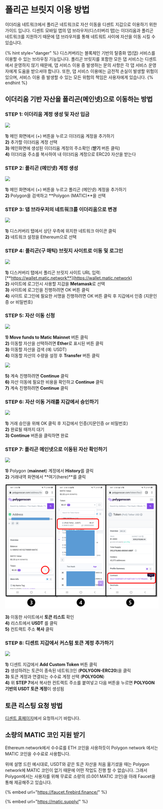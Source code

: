 # 폴리곤 브릿지 이용 방법

이더리움 네트워크에서 폴리곤 네트워크로 자산 이동을 디센트 지갑으로 이용하기 위한 가이드 입니다. 디센트 모바일 앱의 댑 브라우저\(디스터버리 탭\)는 이더리움과 폴리곤 네트워크를 지원하기 때문에 댑 브라우저를 통해 네트워트 사이에 자산을 이동 시킬 수 있습니다.

{% hint style="danger" %}
디스커버리는 블록체인 기반의 탈중화 앱\(댑\) 서비스를 이용할 수 있는 브라우징 기능입니다. 폴리곤 브릿지를 포함한 모든 댑 서비스는 디센트에서 운영하지 않기 때문에, 댑 서비스 이용 중 발생하는 문의 사항은 각 댑 서비스 운영자에게 도움을 받으셔야 합니다. 또한, 댑 서비스 이용에는 금전적 손실이 발생할 위험이 있으며, 서비스 이용 중 발생할 수 있는 모든 위험의 책임은 사용자에게 있습니다.
{% endhint %}

## 이더리움 기반 자산을 폴리곤\(메인넷\)으로 이동하는 방법

### **STEP 1: 이더리움 계정 생성 및 자산 입금**

![](https://cdn-images-1.medium.com/max/800/1*AUiRmcjxmJ4QKBI1kTpYhQ.png)

**1\)** 메인 화면에서 \(+\) 버튼을 누르고 이더리움 계정을 추가하기  
**2\)** 추가할 이더리움 계정 선택  
**3\)** 메인화면에 생성된 이더리움 계정의 주소확인 \(**받기** 버튼 클릭\)  
**4\)** 이더리움 주소를 복사하여 내 이더리움 계정으로 ERC20 자산을 받는다

### **STEP 2: 폴리곤 \(메인넷\) 계정 생성**

![](https://cdn-images-1.medium.com/max/800/1*-1Ez3UNIVfeYvK4AgDKh0w.png)

**1\)** 메인 화면에서 \(+\) 버튼을 누르고 폴리곤 \(메인넷\) 계정을 추가하기  
**2\)** Polygon을 검색하고 **Polygon \(MATIC\)**을 선택

### **STEP 3: 댑 브라우저의 네트워크를 이더리움으로 변경**

![](https://cdn-images-1.medium.com/max/800/1*cD1yk3fmrXKaOp7r4XQ3dw.png)

**1\)** 디스커버리 탭에서 상단 우측에 위치한 네트워크 아이콘 클릭  
**2\)** 네트워크 설정을 Ethereum으로 선택

### **STEP 4: 폴리곤\(구 매틱\) 브릿지 사이트로 이동 및 로그인**

![](https://cdn-images-1.medium.com/max/800/1*T0JpqGlDeqNxfL_r_rAGqw.png)

**1\)** 디스커버리 탭에서 폴리곤 브릿지 사이트 URL 입력: [**https://wallet.matic.network**](https://wallet.matic.network)  
**2\)** 사이트에 로그인시 사용할 지갑을 **Metamask**로 선택  
**3\)** 사이트에 로그인을 진행하려면 OK 버튼 클릭  
**4\)** 사이트 로그인에 필요한 서명을 진행하려면 OK 버튼 클릭 후 지갑에서 인증 \(지문인증 or 비밀번호\)

### **STEP 5: 자산 이동 신청**

![](https://cdn-images-1.medium.com/max/800/1*o10z7b5ICdKEI_r6IS-9UQ.png)

**1\) Move funds to Matic Mainnet** 버튼 클릭  
**2\)** 이동할 자산을 선택하려면 **Ether**로 표시된 버튼 클릭  
**3\)** 이동할 자산을 검색 \(예: USDT\)  
**4\)** 이동할 자산의 수량을 설정 후 **Transfer** 버튼 클릭

![](https://cdn-images-1.medium.com/max/800/1*hFh0wQRfLaXyNLafW3cTQA.png)

**5\)** 계속 진행하려면 **Continue** 클릭  
**6\)** 자산 이동에 필요한 비용을 확인하고 **Continue** 클릭  
**7\)** 계속 진행하려면 **Continue** 클릭

### **STEP 6: 자산 이동 거래를 지갑에서 승인하기**

![](https://cdn-images-1.medium.com/max/800/1*ZWuqQDVaEi9XXxIAALZUGg.png)

**1\)** 거래 승인을 위해 OK 클릭 후 지갑에서 인증\(지문인증 or 비밀번호\)   
**2\)** 완료될 때까지 대기  
**3\)** **Continue** 버튼을 클릭하면 완료

### **STEP 7: 폴리곤 메인넷으로 이동된 자산 확인하기**

![](https://cdn-images-1.medium.com/max/800/1*sws4B57WEWzKepYRKxeODA.png)

**1\)** Polygon \(**mainnet**\) 계정에서 **History**를 클릭  
**2\)** 거래내역 화면에서 **여기\(here\)**를 클릭

![](../.gitbook/assets/1%20%2810%29.png)

**3\)** 이동한 사이트에서 **토큰 리스트** 확인  
**4\)** 리스트에서 **USDT** 를 클릭  
**5\)** 컨트랙트 주소 **복사** 클릭

### **STEP 8: 디센트 지갑에서 커스텀 토큰 계정 추가하기**

![](https://cdn-images-1.medium.com/max/800/1*OAA0kyCz71QlFhDG_OHYaw.png)

**1\)** 디센트 지갑에서 **Add Custom Token** 버튼 클릭  
**2\)** 생성하려는 토큰이 종속된 네트워크인 \(**POLYGON-ERC20**\)을 클릭  
**3\)** 토큰 계정과 연결되는 수수료 계정 선택 \(**POLYGON**\)   
**4\)** 위 **STEP 7**에서 복사한 컨트랙트 주소를 붙여넣고 다음 버튼을 누르면 **POLYGON기반의 USDT 토큰 계정**이 생성됨

## **토큰 리스팅 요청 방법** 

[디센트 홈페이지](https://dcentwallet.com/)에서 요청하시기 바랍니다.

## **소량의 MATIC 코인 지원 받기**

Ethereum network에서 수수료를 ETH 코인을 사용하듯이 Polygon network 에서는 MATIC 코인을 수수료로 사용합니다.

위에 설명 드린 예시대로, USDT와 같은 토큰 자산을 처음 옮기셨을 때는 Polygon network에 MATIC 코인이 없기 때문에 어떤 작업도 진행 할 수 없습니다. 그래서 Polygon에서는 사용자를 위해 무료로 소량의 \(0.001 MATIC 코인\)을 아래 Faucet을 통해 제공해주고 있습니다. 

{% embed url="https://faucet.firebird.finance/" %}

{% embed url="https://matic.supply/" %}

